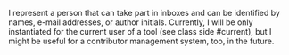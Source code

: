 I represent a person that can take part in inboxes and can be identified by names, e-mail addresses, or author initials. Currently, I will be only instantiated for the current user of a tool (see class side #current), but I might be useful for a contributor management system, too, in the future.